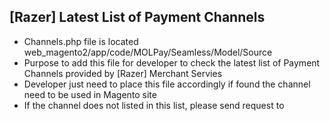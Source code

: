 [Razer] Latest List of Payment Channels
----------------------------------------

- Channels.php file is located web_magento2/app/code/MOLPay/Seamless/Model/Source
- Purpose to add this file for developer to check the latest list of Payment Channels provided by [Razer] Merchant Servies
- Developer just need to place this file accordingly if found the channel need to be used in Magento site
- If the channel does not listed in this list, please send request to 